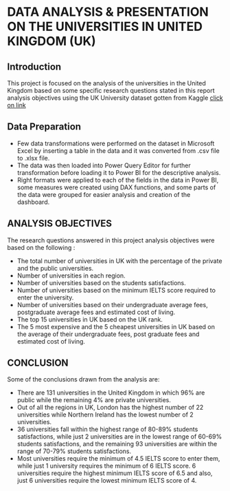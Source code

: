 # DATA ANALYSIS & PRESENTATION ON THE UNIVERSITIES IN UNITED KINGDOM (UK)

## Introduction
This project is focused on the analysis of the universities in the United Kingdom based on some specific research questions stated in this report analysis objectives using the UK University dataset gotten from Kaggle [click on link](https://www.kaggle.com/datasets/mayureshkoli/best-universities-in-the-united-kingdom
)

## Data Preparation

* Few data transformations were performed on the dataset in Microsoft Excel by inserting a table in the data and it was converted from .csv file to .xlsx file.
* The data was then loaded into Power Query Editor for further transformation before loading it to Power BI for the descriptive analysis.
* Right formats were applied to each of the fields in the data in Power BI, some measures were created using DAX functions, and some parts of the data were grouped for easier analysis and creation of the dashboard. 

## ANALYSIS OBJECTIVES

The research questions answered in this project analysis objectives were based on the following :

* The total number of universities in UK with the percentage of the private and the public universities.
* Number of universities in each region.
* Number of universities based on the students satisfactions.
* Number of universities based on the minimum IELTS score required to enter the university.
* Number of universities based on their undergraduate average fees, postgraduate average fees and estimated cost of living.
* The top 15 universities in UK based on the UK rank.
* The 5 most expensive and the 5 cheapest universities in UK based on the average of their undergraduate fees, post graduate fees and estimated cost of living.

## CONCLUSION

Some of the conclusions drawn from the analysis are:

* There are 131 universities in the United Kingdom in which 96% are public while the remaining 4% are private universities.
* Out of all the regions in UK, London has the highest number of  22 universities while Northern Ireland has the lowest number of 2 universities.
* 36 universities fall within the highest range of 80-89% students satisfactions, while just 2 universities are in the lowest range of 60-69% students satisfactions, and the remaining 93 universities  are within the range of 70-79% students satisfactions.
* Most universities require the minimum of 4.5 IELTS score to enter them, while just 1 university requires the minimum of 6 IELTS score. 6 universities require the highest minimum IELTS score of 6.5 and also, just 6 universities require the lowest minimum IELTS score of 4.

